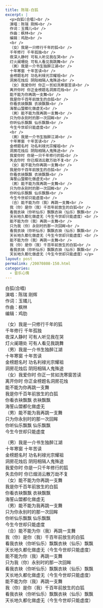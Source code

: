 ```yaml
---
title: 陈瑞-白狐
excerpt: |
  <p>白狐(合唱)<br />
  演唱：陈瑞 刚辉<br />
  作词：玉镯儿<br />
  作曲：枫林<br />
  编辑：鸡肋<br />
  <br />
  （女）我是一只修行千年的狐<br />
  千年修行 千年孤独<br />
  夜深人静时 可有人听见我在哭<br />
  灯火阑珊处 可有人看见我跳舞<br />
  （男）我是一介书生独醉江湖<br />
  十年寒窗 十年苦读<br />
  金榜题名时 功名利禄光宗耀祖<br />
  洞房花烛后 阴阳相隔人鬼殊途<br />
  （女）我爱你时 你正一贫如洗寒窗苦读<br />
  离开你时 你正金榜题名洞房花烛<br />
  能不能为你再跳一支舞<br />
  我是你千百年前放生的白狐<br />
  你看衣袂飘飘 衣袂飘飘<br />
  海誓山盟都化做虚无<br />
  （男）能不能为我再跳一支舞<br />
  只为你永别时的那一次回眸<br />
  你听仙乐飘飘 仙乐飘飘<br />
  今生今世却只能虚度<br />
  <br />
  （男）我是一介书生独醉江湖<br />
  十年寒窗 十年苦读<br />
  金榜题名时 功名利禄光宗耀祖<br />
  洞房花烛后 阴阳相隔人鬼殊途<br />
  我爱你时 你是一只千年修行的狐<br />
  失去你时 你已烟消云散万劫不复<br />
  （女）能不能为你再跳一支舞<br />
  我是你千百年前放生的白狐<br />
  你看衣袂飘飘 衣袂飘飘<br />
  海誓山盟都化做虚无<br />
  （男）能不能为我再跳一支舞<br />
  只为你永别时的那一次回眸<br />
  你听仙乐飘飘 仙乐飘飘<br />
  今生今世却只能虚度<br />
  （合）能不能为你（我）再跳一支舞<br />
  我（你）是你（我）千百年前放生的白狐<br />
  看我衣袂（你听仙乐）飘飘衣袂（仙乐）飘飘<br />
  天长地久都化做虚无（今生今世却只能虚度）<br />
  能不能为你（我）再跳一支舞<br />
  只为我（你）永别时的那一次回眸<br />
  看我衣袂（你听仙乐）飘飘衣袂（仙乐）飘飘<br />
  天长地久都化做虚无（今生今世却只能虚度）<br />
  能不能为你（我）再跳一支舞<br />
  我（你）是你（我）千百年前放生的白狐<br />
  看我衣袂（你听仙乐）飘飘衣袂（仙乐）飘飘<br />
  天长地久都化做虚无（今生今世却只能虚度）</p>
layout: post
permalink: /20070808-150.html
categories:
  - 音乐心情
---
```

白狐(合唱)  
演唱：陈瑞 刚辉  
作词：玉镯儿  
作曲：枫林  
编辑：鸡肋

（女）我是一只修行千年的狐  
千年修行 千年孤独  
夜深人静时 可有人听见我在哭  
灯火阑珊处 可有人看见我跳舞  
（男）我是一介书生独醉江湖  
十年寒窗 十年苦读  
金榜题名时 功名利禄光宗耀祖  
洞房花烛后 阴阳相隔人鬼殊途  
（女）我爱你时 你正一贫如洗寒窗苦读  
离开你时 你正金榜题名洞房花烛  
能不能为你再跳一支舞  
我是你千百年前放生的白狐  
你看衣袂飘飘 衣袂飘飘  
海誓山盟都化做虚无  
（男）能不能为我再跳一支舞  
只为你永别时的那一次回眸  
你听仙乐飘飘 仙乐飘飘  
今生今世却只能虚度

（男）我是一介书生独醉江湖  
十年寒窗 十年苦读  
金榜题名时 功名利禄光宗耀祖  
洞房花烛后 阴阳相隔人鬼殊途  
我爱你时 你是一只千年修行的狐  
失去你时 你已烟消云散万劫不复  
（女）能不能为你再跳一支舞  
我是你千百年前放生的白狐  
你看衣袂飘飘 衣袂飘飘  
海誓山盟都化做虚无  
（男）能不能为我再跳一支舞  
只为你永别时的那一次回眸  
你听仙乐飘飘 仙乐飘飘  
今生今世却只能虚度  
（合）能不能为你（我）再跳一支舞  
我（你）是你（我）千百年前放生的白狐  
看我衣袂（你听仙乐）飘飘衣袂（仙乐）飘飘  
天长地久都化做虚无（今生今世却只能虚度）  
能不能为你（我）再跳一支舞  
只为我（你）永别时的那一次回眸  
看我衣袂（你听仙乐）飘飘衣袂（仙乐）飘飘  
天长地久都化做虚无（今生今世却只能虚度）  
能不能为你（我）再跳一支舞  
我（你）是你（我）千百年前放生的白狐  
看我衣袂（你听仙乐）飘飘衣袂（仙乐）飘飘  
天长地久都化做虚无（今生今世却只能虚度）